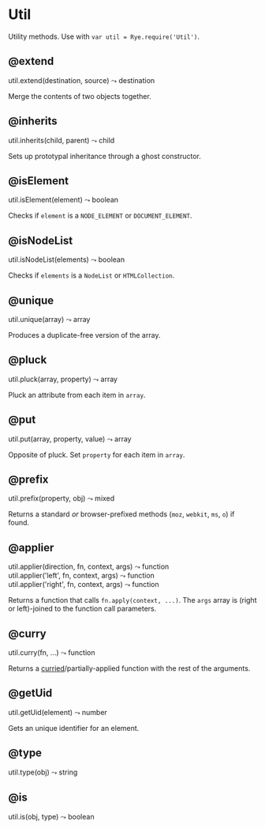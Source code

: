 Util
==================

Utility methods. Use with `var util = Rye.require('Util')`.

@extend
------------------
<div class="api">
    util.extend(destination, source) <span>⤳ destination</span>
</div>

Merge the contents of two objects together.


@inherits
------------------
<div class="api">
    util.inherits(child, parent) <span>⤳ child</span>
</div>

Sets up prototypal inheritance through a ghost constructor.


@isElement
------------------
<div class="api">
    util.isElement(element) <span>⤳ boolean</span>
</div>

Checks if `element` is a `NODE_ELEMENT` or `DOCUMENT_ELEMENT`.


@isNodeList
------------------
<div class="api">
    util.isNodeList(elements) <span>⤳ boolean</span>
</div>

Checks if `elements` is a `NodeList` or `HTMLCollection`.


@unique
------------------
<div class="api">
    util.unique(array) <span>⤳ array</span>
</div>

Produces a duplicate-free version of the array.


@pluck
------------------
<div class="api">
    util.pluck(array, property) <span>⤳ array</span>
</div>

Pluck an attribute from each item in `array`.


@put
------------------
<div class="api">
    util.put(array, property, value) <span>⤳ array</span>
</div>

Opposite of pluck. Set `property` for each item in `array`.


@prefix
------------------
<div class="api">
    util.prefix(property, obj) <span>⤳ mixed</span>
</div>

Returns a standard *or* browser-prefixed methods (`moz`, `webkit`, `ms`, `o`) if found.


@applier
------------------
<div class="api">
    util.applier(direction, fn, context, args) <span>⤳ function</span><br/>
    util.applier('left', fn, context, args) <span>⤳ function</span><br/>
    util.applier('right', fn, context, args) <span>⤳ function</span>
</div>

Returns a function that calls `fn.apply(context, ...)`. The `args` array is (right or left)-joined to the function call parameters.


@curry
------------------
<div class="api">
    util.curry(fn, ...) <span>⤳ function</span>
</div>

Returns a [curried](http://en.wikipedia.org/wiki/Currying)/partially-applied function with the rest of the arguments.


@getUid
------------------
<div class="api">
    util.getUid(element) <span>⤳ number</span>
</div>

Gets an unique identifier for an element.


@type
------------------
<div class="api">
    util.type(obj) <span>⤳ string</span>
</div>


@is
------------------
<div class="api">
    util.is(obj, type) <span>⤳ boolean</span>
</div>

